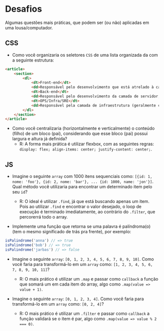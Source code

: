 # Desafios
Algumas questões mais práticas, que podem ser (ou não) aplicadas em uma lousa/computador.

## CSS
- Como você organizaria os seletores `CSS` de uma lista organizada da com a seguinte estrutura:
```html
<article>
    <section>
        <dl>
            <dt>Front-end</dt>
            <dd>Responsável pelo desenvolvimento que está atrelado à camada "de frente" de uma aplicação, como navegadores</dd>
            <dt>Back-end</dt>
            <dd>Responsável pelo desenvolvimento da camada de servidor, que, geralmente, não é interage diretamente com o usuário final via navegador</dd>
            <dt>OPS/Infra/SRE</dt>
            <dd>Responsável pela camada de infraestrutura (geralmente cloud) que suportará as aplicações</dd>
        </dl>
    </section>
</article>
```

- Como você centralizaria (horizontalmente e verticalmente) o conteúdo (filho) de um bloco (pai), considerando que esse bloco (pai) possui largura e altura já definida?
    - R: A forma mais prática é utilizar flexbox, com as seguintes regras: `display: flex; align-items: center; justify-content: center;`.

## JS
- Imagine o seguinte `array` com 1000 itens sequenciais como: `[{id: 1, nome: 'foo'}, {id: 2, nome: 'bar'}, ... {id: 1000, name: 'jon'}]`. Qual método você utilizaria para encontrar um determinado item pelo seu `id`?
    - R: O ideal é utilizar `.find`, já que está buscando apenas um item. Pois ao utilizar `.find` e encontrar o valor desejado, o loop de execução é terminado imediatamente, ao contrário do `.filter`, que percorerrá todo o array.

- Implemente uma função que retorna se uma palavra é palíndroma(o) (tem o mesmo significado de trás pra frente), por exemplo:
```js
isPalindrome('anna') // => true
isPalindrome('bob') // => true
isPalindrome('jarbas') // => false
```

- Imagine o seguinte `array`: `[0, 1, 2, 3, 4, 5, 6, 7, 8, 9, 10]`. Como você faria para transformá-lo em um `array` como: `[1, 2, 3, 4, 5, 6, 7, 8, 9, 10, 11]`?
    - R: O mais prático é utilizar um `.map` e passar como `callback` a função que somará um em cada item do array, algo como `.map(value => value + 1)`.

- Imagine o seguinte `array`: `[0, 1, 2, 3, 4]`. Como você faria para transformá-lo em um `array` como: `[0, 2, 4]`?
    - R: O mais prático é utilizar um `.filter` e passar como `callback` a função validará se o item é par, algo como `.map(value => value % 2 === 0)`.
